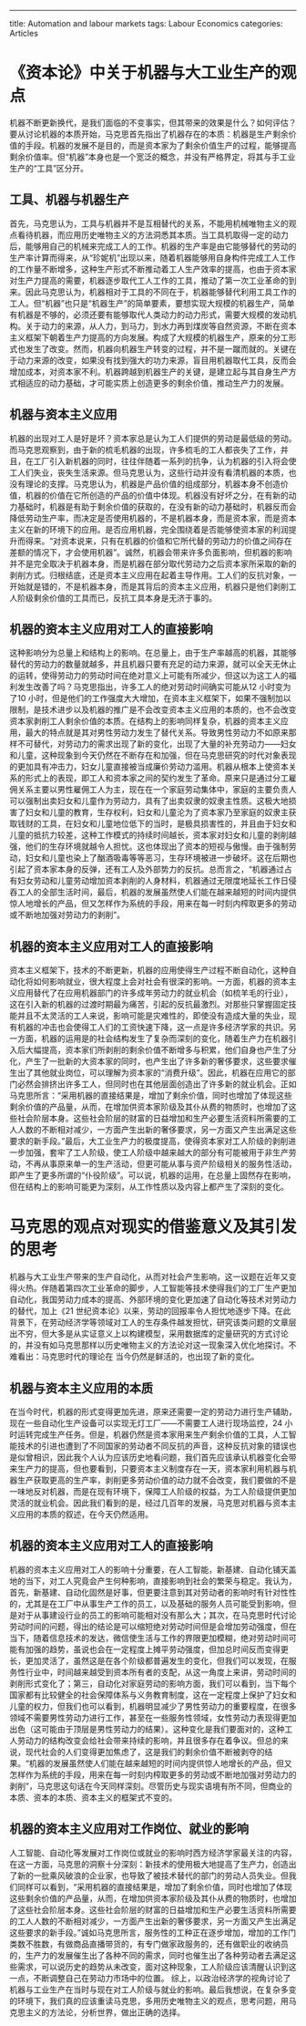 ---
title: Automation and labour markets 
tags: Labour Economics
categories: Articles

#  《资本论》中关于机器与大工业生产的观点
​		机器不断更新换代，是我们面临的不变事实，但其带来的效果是什么？如何评估？要从讨论机器的本质开始，马克思首先指出了机器存在的本质：机器是生产剩余价值的手段。机器的发展不是目的，而是资本家为了剩余价值生产的过程，能够提高剩余价值率。但“机器”本身也是一个宽泛的概念，并没有严格界定，将其与手工业生产的“工具”区分开。

## 工具、机器与机器生产

​		首先，马克思认为，工具与机器并不是互相替代的关系，不能用机械唯物主义的观点看待机器，而应用历史唯物主义的方法洞悉其本质。当工具机取得一定的动力后，能够用自己的机械来完成工人的工作。机器的生产率是由它能够替代的劳动的生产率计算而得来，从“珍妮机”出现以来，随着机器能够用自身构件完成工人工作的工作量不断增多，这种生产形式不断推动着工人生产效率的提高，也由于资本家对生产力提高的需要，机器逐步取代工人工作的工具，推动了第一次工业革命的到来。因此马克思认为，机器相对于工具的不同在于，机器能够替代利用工具工作的工人。但“机器”也只是“机器生产”的简单要素，要想实现大规模的机器生产，简单有机器是不够的，必须还要有能够取代人类动力的动力形式，需要大规模的发动机构。关于动力的来源，从人力，到马力，到水力再到煤炭等自然资源，不断在资本主义框架下朝着生产力提高的方向发展。构成了大规模的机器生产，原来的分工形式也发生了改变。然而，机器向机器生产转变的过程，并不是一蹴而就的。关键在于动力来源的改变，如果没有找到强大的功力来源，盲目用机器取代工具，反而会增加成本，对资本家不利。机器跨越到机器生产的关键，是建立起与其自身生产方式相适应的动力基础，才可能实质上创造更多的剩余价值，推动生产力的发展。

## 机器与资本主义应用

​		机器的出现对工人是好是坏？资本家总是认为工人们提供的劳动是最低级的劳动。而马克思观察到，由于新的梳毛机器的出现，许多梳毛的工人都丧失了工作，并且，在工厂引入新机器的同时，往往伴随着一系列的抗争，认为机器的引入将会使工人们失业，丧失生活来源。但马克思认为，这些行动并没有看清机器的本质，也没有理论的支撑。马克思认为，机器是产品价值的组成部分，机器本身不创造价值，机器的价值在它所创造的产品的价值中体现。机器没有好坏之分，在有新的动力基础时，机器是有助于剩余价值的获取的，在没有新的动力基础时，机器反而会降低劳动生产率，而决定是否使用机器的，不是机器本身，而是资本家，而是资本主义在新的环境下的应用。是否应用机器，完全围绕着是否能够使资本家的利润提升而得来。“对资本说来，只有在机器的价值和它所代替的劳动力的价值之间存在差额的情况下，才会使用机器”。诚然，机器会带来许多负面影响，但机器的影响并不是完全取决于机器本身，而是机器在部分取代劳动力之后资本家所采取的新的剥削方式。归根结底，还是资本主义应用在起着主导作用。工人们的反抗对象，一开始就是错的，不是机器本身，而是其背后的资本主义应用，机器只是他们剥削工人阶级剩余价值的工具而已，反抗工具本身是无济于事的。

## 机器的资本主义应用对工人的直接影响
​		这种影响分为总量上和结构上的影响。在总量上，由于生产率越高的机器，其能够替代的劳动力的数量就越多，并且机器只要有充足的动力来源，就可以全天无休止的运转，使得劳动力的劳动时间在绝对意义上可能有所减少，但这以为这工人的福利发生改善了吗？马克思指出，许多工人的绝对劳动时间确实可能从12 小时变为了10 小时，但是他们的工作强度大大增加，在资本主义框架下，如果不强制加以限制，是技术进步以及机器的推广是不会改变资本主义应用的本质的，也不会改变资本家剥削工人剩余价值的本质。
​		在结构上的影响同样复杂，机器的资本主义应用，最大的特点就是其对男性劳动力发生了替代关系。导致男性劳动力不如原来那样不可替代，对劳动力的需求出现了新的变化，出现了大量的补充劳动力——妇女和儿童，这种现象到今天仍然在不断存在和加强，但在马克思研究的时代对象表现的更加具有冲击力，妇女儿童直接被当成廉价劳动力滥用。机器从根本上使资本关系的形式上的表现，即工人和资本家之间的契约发生了革命。原来只是通过分工雇佣关系主要以男性雇佣工人为主，现在在一个家庭劳动集体中，家庭的主要负责人可以强制出卖妇女和儿童作为劳动力，具有了出卖奴隶的奴隶主性质。这极大地损害了妇女和儿童的教育，生存权利，妇女和儿童沦为了资本家乃至家庭的奴隶主获取钱财的工具，在妇女和儿童地位低下的当时，是极具损害性的，并且由于妇女和儿童的抵抗力较差，这种工作模式的持续时间越长，资本家对妇女和儿童的剥削越强，他们的生存环境就越令人担忧。这也体现出了资本的短视与傲慢。由于强制劳动，妇女和儿童也染上了酗酒吸毒等等恶习，生存环境被进一步破坏。这在后期也引起了资本家本身的反弹，还有工人及外部势力的反抗。总而言之，“机器通过占有妇女劳动和儿童劳动增加资本剥削的人身材料，机器通过无限度地延长工作日侵吞工人的全部生活时间，最后，机器的发展虽然使人们能在越来越短的时间内提供惊人地增长的产品，但又怎样作为系统的手段，用来在每一时刻内榨取更多的劳动或不断地加强对劳动力的剥削”。

##  机器的资本主义应用对工人的直接影响

​		资本主义框架下，技术的不断更新，机器的应用使得生产过程不断自动化，这种自动化将如何影响就业，很大程度上会对社会有很深的影响。一方面，机器的资本主义应用替代了在应用机器部门的许多成年劳动力的就业机会（如梳羊毛的行业），这在引入新的机器的过渡时期最为痛苦，引起的反抗最激烈。对那些只掌握固定技能并且不太灵活的工人来说，影响可能是灾难性的，即使没有造成大量的失业，现有机器的冲击也会使得工人们的工资快速下降，这一点是许多经济学家的共识。另一方面，机器的运用是的社会结构发生了复杂而深刻的变化，随着生产力在机器引入后大幅提高，资本家们所剥削的剩余价值不断增多与积累，他们自身也产生了分化，产生了一批新的大资本家的同时，也产生出了许多新的奢侈要求，这些要求催生出了其他就业岗位，可以理解为资本家的“消费升级”。因此，机器在应用它的部门必然会排挤出许多工人，但同时也在其他层面创造出了许多新的就业机会。正如马克思所言：“采用机器的直接结果是，增加了剩余价值，同时也增加了体现这些剩余价值的产品量，从而，在增加供资本家阶级及其仆从费的物质时，也增加了这些社会阶层本身。这些社会阶层的财富的日益增加和生产必要生活资料所需要的工人人数的不断相对减少，一方面产生出新的奢侈要求，另一方面又产生出满足这些要求的新手段。”最后，大工业生产力的极度提高，使得资本家对工人阶级的剥削进一步加强，套牢了工人阶级，使工人阶级中越来越大的部分有可能被用于非生产劳动，不再从事原来单一的生产活动，但更可能从事与资产阶级相关的服务性活动，即产生了更多所谓的“仆役阶级”。可以说，机器的运用，在总量上固然存在影响，但在结构上的影响可能更为深刻，从工作性质以及内容上都产生了深刻的变化。

# 马克思的观点对现实的借鉴意义及其引发的思考

​		机器与大工业生产带来的生产自动化，从而对社会产生影响，这一议题在近年又变得火热。伴随着第四次工业革命的脚步，人工智能等技术使得我们的工厂生产更加自动化，我国劳动力成本的提高、外部环境的变化更加速了自动化等技术对劳动力的替代，加上《21 世纪资本论》以来，劳动的回报率令人担忧地逐步下降。在此背景下，在劳动经济学等领域对工人的生存条件越发担忧，研究该类问题的文章层出不穷，但大多是从实证意义上以构建模型，采用数据库的定量研究的方式讨论的，并没有如马克思那样以历史唯物主义的方法论对这一现象深入优化地探讨。不难看出：马克思时代的理论在
当今仍然是鲜活的，也出现了新的变化。

##  机器与资本主义应用的本质

​		在当今时代，机器的形式变得更加先进，原来还需要一定的劳动力进行生产辅助，现在一些自动化生产设备可以实现无灯工厂——不需要工人进行现场监控，24 小时运转完成生产任务。但是，机器仍然是资本家用来生产剩余价值的工具，人工智能技术的引进也遭到了不同国家的劳动者不同反抗的声音，这种反抗对象的错误也是似曾相识，因此我个人认为应该历史地看问题，我们首先应该承认机器变化会带来生产力的提高，但也要看到，只要资本主义制度存在一天，资本家利用机器与机器生产获取更高的生产率，剥削更多劳动价值的动力就不会改变，我们要做的不是一味地反对机器，而是在现有环境下，保障工人阶级的权益，为工人阶级提供更加灵活的就业机会。因此我们看到的是，经过几百年的发展，马克思对机器与资本主义应用的本质的叙述，在今天仍然适用。

## 机器的资本主义应用对工人的直接影响

​		机器的资本主义应用对工人的影响十分重要，在人工智能，新基建、自动化铺天盖地的当下，对工人究竟会产生何种影响，直接影响到社会的繁荣与稳定。我认为，首先，新基建、自动化固然是好事，但更要注意到其对劳动者的影响时有针对性性的，尤其是在工厂中从事生产工作的员工，以及基础的服务人员可能受到影响，但是对于从事建设行业的员工的影响可能相对没有那么大；其次，在马克思时代讨论劳动时间的问题，得出的结论是可以缩短绝对劳动时间但是会增加劳动强度，但在当下，随着信息技术的发达，微信使生活与工作的界限更加模糊，绝对劳动时间可能有加强的趋势，虽说也会在一定程度上摊平劳动强度，但加总时间反而变得更长，更加灵活了，虽然这是在各个阶级都普遍发生的变化，但我们可以发现，在服务性行业中，时间越来越受到资本所有者的支配，从这一角度上来讲，劳动时间的剥削形式变化了；第三，自动化对家庭劳动的影响方面，我们可以看到，当下每个国家都有比较健全的社会保障体系与义务教育制度，这在一定程度上保护了妇女和儿童的权力，但我们也可以看到，机器明显减少了男性劳动力的重要程度，在很多领域不需要男性劳动力进行工作，甚至在一些服务性领域，女性劳动力表现得更加出色（这可能由于顶层是男性劳动力的结果）。这种变化是我们要面对的，这种工人劳动力的结构改变会给社会带来持续的影响，并且很多存在着争议。但总的来说，现代社会的人们变得更加焦虑了，这是我们的剩余价值不断被剥夺的结果。“机器的发展虽然使人们能在越来越短的时间内提供惊人地增长的产品，但又怎样作为系统的手段，用来在每一时刻内榨取更多的劳动或不断地加强对劳动力的剥削”，马克思这句话在今天同样深刻。尽管历史与现实语境有所不同，但商业的本质、资本的本质、资本主义的框架式不变的。

## 机器的资本主义应用对工作岗位、就业的影响

​		人工智能、自动化等发展对工作岗位或就业的影响时西方经济学家最关注的内容，在这一方面，马克思的洞察十分深刻：新技术的使用极大地提高了生产力，创造出了新的一批乘风破浪的企业家，也导致了被技术替代的部门的劳动人员失业。但我们同样可以看到，“采用机器的直接结果是，增加了剩余价值，同时也增加了体现这些剩余价值的产品量，从而，在增加供资本家阶级及其仆从费的物质时，也增加了这些社会阶层本身。这些社会阶层的财富的日益增加和生产必要生活资料所需要的工人人数的不断相对减少，一方面产生出新的奢侈要求，另一方面又产生出满足这些要求的新手段。”诚如马克思所言，服务性的工种正在逐步增加，增加的工作门类数不胜数，有做商品直播带货的，有专门做家政服务的，还有做职业的收纳员的，生产力的发展催生出了各种不同的需求，同时也催生出了各种劳动者去满足这些需求，可以说历史的趋势从未改变，面对这种现象，工人阶级应该清醒认识到这一点，不断调整自己在劳动力市场中的位置。
综上，以政治经济学的视角讨论了机器与工业生产在当时与现在对工人阶级与就业的影响。最后我想说，在复杂多变的环境下，我们真的应该重读马克思，多用历史唯物主义的观点，思考问题，用马克思主义的方法论，分析世界，做出正确的选择。
